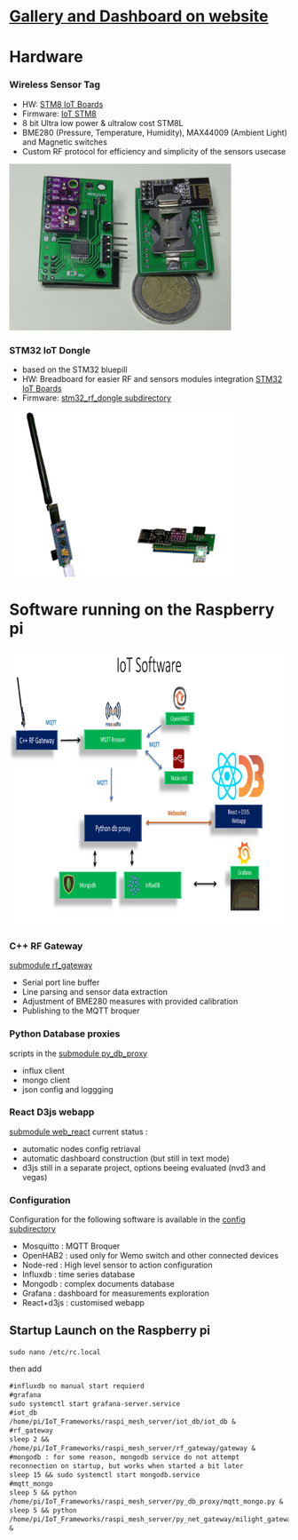 # [Gallery and Dashboard on website](https://homesmartmesh.github.io/)

# Hardware
### Wireless Sensor Tag
  * HW: [STM8 IoT Boards](https://github.com/HomeSmartMesh/STM8_IoT_Boards)
  * Firmware: [IoT STM8 ](https://github.com/HomeSmartMesh/IoT_STM8/tree/master/firmware_rf_sensors_node)
  * 8 bit Ultra low power & ultralow cost STM8L
  * BME280 (Pressure, Temperature, Humidity), MAX44009 (Ambient Light) and Magnetic switches
  * Custom RF protocol for efficiency and simplicity of the sensors usecase
  <img src="https://github.com/wassfila/media/blob/master/IoT_Node_Mobile_v2.JPG" height=300>

### STM32 IoT Dongle
  * based on the STM32 bluepill
  * HW: Breadboard for easier RF and sensors modules integration [STM32 IoT Boards](https://github.com/wassfila/STM32_IoT_Boards)
  * Firmware: [stm32_rf_dongle subdirectory](https://github.com/HomeSmartMesh/IoT_Frameworks/tree/master/stm32_rf_dongle)
  <img src="https://github.com/wassfila/media/blob/master/STM32_Dongle.png" height=300>


# Software running on the Raspberry pi
  <img src="https://github.com/wassfila/media/blob/master/IoTSoftware.png" height=500>

### C++ RF Gateway
[submodule rf_gateway](https://github.com/HomeSmartMesh/rf_gateway)
- Serial port line buffer
- Line parsing and sensor data extraction
- Adjustment of BME280 measures with provided calibration
- Publishing to the MQTT broquer

### Python Database proxies
scripts in the [submodule py_db_proxy](https://github.com/HomeSmartMesh/py_db_proxy)
- influx client
- mongo client
- json config and loggging

### React D3js webapp
[submodule web_react](https://github.com/HomeSmartMesh/web_react)
current status :
* automatic nodes config retriaval 
* automatic dashboard construction (but still in text mode)
* d3js still in a separate project, options beeing evaluated (nvd3 and vegas)

### Configuration
Configuration for the following software is available in the [config subdirectory](https://github.com/HomeSmartMesh/IoT_Frameworks/tree/master/config)

 * Mosquitto : MQTT Broquer
 * OpenHAB2 : used only for Wemo switch and other connected devices
 * Node-red : High level sensor to action configuration
 * Influxdb : time series database
 * Mongodb : complex documents database
 * Grafana : dashboard for measurements exploration
 * React+d3js : customised webapp

## Startup Launch on the Raspberry pi
```
sudo nano /etc/rc.local
```
then add
```
#influxdb no manual start requierd
#grafana
sudo systemctl start grafana-server.service
#iot_db
/home/pi/IoT_Frameworks/raspi_mesh_server/iot_db/iot_db &
#rf_gateway
sleep 2 && /home/pi/IoT_Frameworks/raspi_mesh_server/rf_gateway/gateway &
#mongodb : for some reason, mongodb service do not attempt reconnection on startup, but works when started a bit later
sleep 15 && sudo systemctl start mongodb.service
#mqtt_mongo
sleep 5 && python /home/pi/IoT_Frameworks/raspi_mesh_server/py_db_proxy/mqtt_mongo.py &
sleep 5 && python /home/pi/IoT_Frameworks/raspi_mesh_server/py_net_gateway/milight_gateway.py &
```
